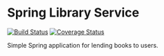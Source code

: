 Spring Library Service
======================
[![Build Status](https://travis-ci.org/dodecaedro/library-spring.svg?branch=master)](https://travis-ci.org/dodecaedro/library-spring)
[![Coverage Status](https://coveralls.io/repos/dodecaedro/library-spring/badge.svg)](https://coveralls.io/r/dodecaedro/library-spring)

Simple Spring application for lending books to users.